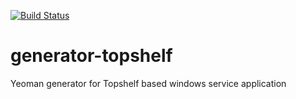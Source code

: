[![Build Status](https://travis-ci.org/Saanch/generator-topshelf.svg?branch=master)](https://travis-ci.org/Saanch/generator-topshelf)

# generator-topshelf
Yeoman generator for Topshelf based windows service application

